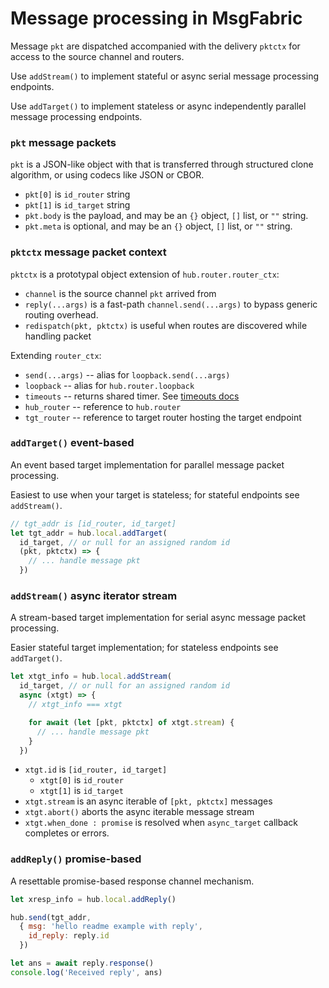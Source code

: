 # Message processing in MsgFabric

Message `pkt` are dispatched accompanied with the delivery `pktctx` for access to the source channel and routers.

Use `addStream()` to implement stateful or async serial message processing endpoints.

Use `addTarget()` to implement stateless or async independently parallel message processing endpoints.


### `pkt` message packets

`pkt` is a JSON-like object with that is transferred through structured clone algorithm, or using codecs like JSON or CBOR.

- `pkt[0]` is `id_router` string
- `pkt[1]` is `id_target` string
- `pkt.body` is the payload, and may be an `{}` object, `[]` list, or `""` string.
- `pkt.meta` is optional, and may be an `{}` object, `[]` list, or `""` string.

### `pktctx` message packet context

`pktctx` is a prototypal object extension of `hub.router.router_ctx`:

- `channel` is the source channel `pkt` arrived from
- `reply(...args)` is a fast-path `channel.send(...args)` to bypass generic routing overhead.
- `redispatch(pkt, pktctx)` is useful when routes are discovered while handling packet

Extending `router_ctx`:

- `send(...args)` -- alias for `loopback.send(...args)`
- `loopback` -- alias for `hub.router.loopback`
- `timeouts` -- returns shared timer. See [timeouts docs](./misc_timeouts.md)
- `hub_router` -- reference to `hub.router`
- `tgt_router` -- reference to target router hosting the target endpoint



### `addTarget()` event-based

An event based target implementation for parallel message packet processing.

Easiest to use when your target is stateless; for stateful endpoints see `addStream()`.

```javascript
// tgt_addr is [id_router, id_target]
let tgt_addr = hub.local.addTarget(
  id_target, // or null for an assigned random id
  (pkt, pktctx) => {
    // ... handle message pkt
  })
```


### `addStream()` async iterator stream

A stream-based target implementation for serial async message packet processing.

Easier stateful target implementation; for stateless endpoints see `addTarget()`.

```javascript
let xtgt_info = hub.local.addStream(
  id_target, // or null for an assigned random id
  async (xtgt) => {
    // xtgt_info === xtgt

    for await (let [pkt, pktctx] of xtgt.stream) {
      // ... handle message pkt
    }
  })

```

- `xtgt.id` is `[id_router, id_target]`
  - `xtgt[0]` is `id_router`
  - `xtgt[1]` is `id_target`
- `xtgt.stream` is an async iterable of `[pkt, pktctx]` messages
- `xtgt.abort()` aborts the async iterable message stream
- `xtgt.when_done : promise` is resolved when `async_target` callback completes or errors.


### `addReply()` promise-based

A resettable promise-based response channel mechanism.

```javascript
let xresp_info = hub.local.addReply()

hub.send(tgt_addr,
  { msg: 'hello readme example with reply',
    id_reply: reply.id
  })

let ans = await reply.response()
console.log('Received reply', ans) 
```

